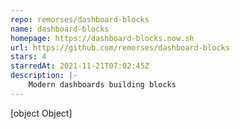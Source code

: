 ```yaml
---
repo: remorses/dashboard-blocks
name: dashboard-blocks
homepage: https://dashboard-blocks.now.sh
url: https://github.com/remorses/dashboard-blocks
stars: 4
starredAt: 2021-11-21T07:02:45Z
description: |-
    Modern dashboards building blocks
---
```


[object Object]
